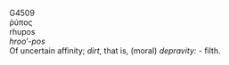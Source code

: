 <body>
  <p>G4509<br>  ῥύπος  <br> rhupos  <br><i>hroo‘-pos </i><br>Of uncertain affinity; <i>dirt</i>, that is, (moral) <i>depravity:</i> - filth.<br></p>
 </body>